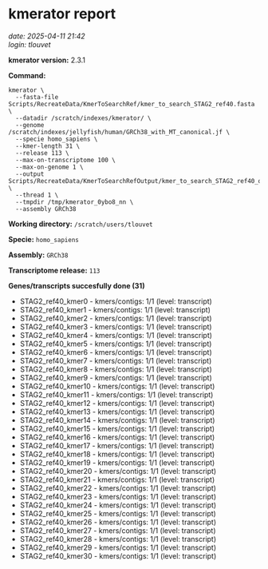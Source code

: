 # kmerator report
*date: 2025-04-11 21:42*  
*login: tlouvet*

**kmerator version:** 2.3.1

**Command:**

```
kmerator \
  --fasta-file Scripts/RecreateData/KmerToSearchRef/kmer_to_search_STAG2_ref40.fasta \
  --datadir /scratch/indexes/kmerator/ \
  --genome /scratch/indexes/jellyfish/human/GRCh38_with_MT_canonical.jf \
  --specie homo_sapiens \
  --kmer-length 31 \
  --release 113 \
  --max-on-transcriptome 100 \
  --max-on-genome 1 \
  --output Scripts/RecreateData/KmerToSearchRefOutput/kmer_to_search_STAG2_ref40_output \
  --thread 1 \
  --tmpdir /tmp/kmerator_0ybo8_nn \
  --assembly GRCh38
```

**Working directory:** `/scratch/users/tlouvet`

**Specie:** `homo_sapiens`

**Assembly:** `GRCh38`

**Transcriptome release:** `113`

**Genes/transcripts succesfully done (31)**

- STAG2_ref40_kmer0 - kmers/contigs: 1/1 (level: transcript)
- STAG2_ref40_kmer1 - kmers/contigs: 1/1 (level: transcript)
- STAG2_ref40_kmer2 - kmers/contigs: 1/1 (level: transcript)
- STAG2_ref40_kmer3 - kmers/contigs: 1/1 (level: transcript)
- STAG2_ref40_kmer4 - kmers/contigs: 1/1 (level: transcript)
- STAG2_ref40_kmer5 - kmers/contigs: 1/1 (level: transcript)
- STAG2_ref40_kmer6 - kmers/contigs: 1/1 (level: transcript)
- STAG2_ref40_kmer7 - kmers/contigs: 1/1 (level: transcript)
- STAG2_ref40_kmer8 - kmers/contigs: 1/1 (level: transcript)
- STAG2_ref40_kmer9 - kmers/contigs: 1/1 (level: transcript)
- STAG2_ref40_kmer10 - kmers/contigs: 1/1 (level: transcript)
- STAG2_ref40_kmer11 - kmers/contigs: 1/1 (level: transcript)
- STAG2_ref40_kmer12 - kmers/contigs: 1/1 (level: transcript)
- STAG2_ref40_kmer13 - kmers/contigs: 1/1 (level: transcript)
- STAG2_ref40_kmer14 - kmers/contigs: 1/1 (level: transcript)
- STAG2_ref40_kmer15 - kmers/contigs: 1/1 (level: transcript)
- STAG2_ref40_kmer16 - kmers/contigs: 1/1 (level: transcript)
- STAG2_ref40_kmer17 - kmers/contigs: 1/1 (level: transcript)
- STAG2_ref40_kmer18 - kmers/contigs: 1/1 (level: transcript)
- STAG2_ref40_kmer19 - kmers/contigs: 1/1 (level: transcript)
- STAG2_ref40_kmer20 - kmers/contigs: 1/1 (level: transcript)
- STAG2_ref40_kmer21 - kmers/contigs: 1/1 (level: transcript)
- STAG2_ref40_kmer22 - kmers/contigs: 1/1 (level: transcript)
- STAG2_ref40_kmer23 - kmers/contigs: 1/1 (level: transcript)
- STAG2_ref40_kmer24 - kmers/contigs: 1/1 (level: transcript)
- STAG2_ref40_kmer25 - kmers/contigs: 1/1 (level: transcript)
- STAG2_ref40_kmer26 - kmers/contigs: 1/1 (level: transcript)
- STAG2_ref40_kmer27 - kmers/contigs: 1/1 (level: transcript)
- STAG2_ref40_kmer28 - kmers/contigs: 1/1 (level: transcript)
- STAG2_ref40_kmer29 - kmers/contigs: 1/1 (level: transcript)
- STAG2_ref40_kmer30 - kmers/contigs: 1/1 (level: transcript)
